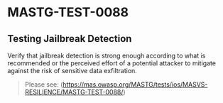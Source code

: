 #  MASTG-TEST-0088

## Testing Jailbreak Detection

Verify that jailbreak detection is strong enough according to what is recommended or the perceived effort of a potential attacker to mitigate against the risk of sensitive data exfiltration.

> Please see: (https://mas.owasp.org/MASTG/tests/ios/MASVS-RESILIENCE/MASTG-TEST-0088/)